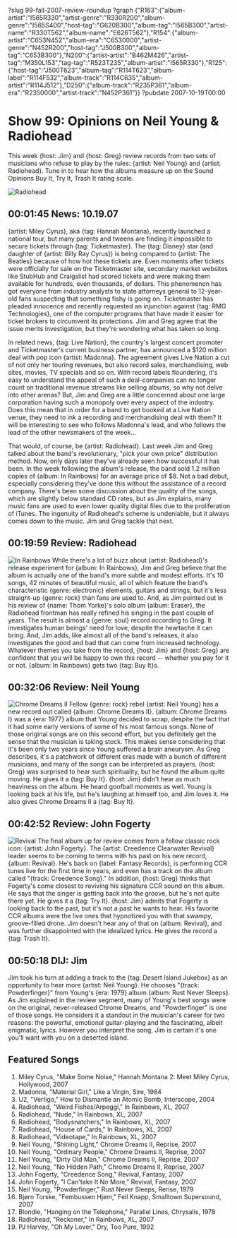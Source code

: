 ?slug 99-fall-2007-review-roundup
?graph {"R163":{"album-artist":"I565R330","artist-genre":"R330R200","album-genre":"I565S400","host-tag":"G620B300","album-tag":"I565B300","artist-name":"R330T562","album-name":"E626T562"},"R154":{"album-artist":"C653N452","album-era":"C6530000","artist-genre":"N452R200","host-tag":"J500B300","album-tag":"C653B300"},"N200":{"artist-artist":"B462M426","artist-tag":"M350L153","tag-tag":"R523T235","album-artist":"I565R330"},"R125":{"host-tag":"J500T623","album-tag":"R114T623","album-label":"R114F532","album-track":"R114C635","album-artist":"R114J512"},"D250":{"album-track":"R235P361","album-era":"R2350000","artist-track":"N452P361"}}
?pubdate 2007-10-19T00:00

# Show 99: Opinions on Neil Young & Radiohead
This week {host: Jim} and {host: Greg} review records from two sets of musicians who refuse to play by the rules: {artist: Neil Young} and {artist: Radiohead}. Tune in to hear how the albums measure up on the Sound Opinions Buy It, Try It, Trash It rating scale.

![Radiohead](http://cdn4.pitchfork.com/albums/10586/homepage_large.7055fb4d.jpg)

## 00:01:45  News: 10.19.07
{artist: Miley Cyrus}, aka {tag: Hannah Montana}, recently launched a national tour, but many parents and tweens are finding it impossible to secure tickets through {tag: Ticketmaster}. The {tag: Disney} star (and daughter of {artist: Billy Ray Cyrus}) is being compared to {artist: The Beatles} because of how hot these tickets are. Even moments after tickets were officially for sale on the Ticketmaster site, secondary market websites like StubHub and Craigslist had scored tickets and were making them available for hundreds, even thousands, of dollars. This phenomenon has got everyone from industry analysts to state attorneys general to 12-year-old fans suspecting that something fishy is going on. Ticketmaster has pleaded innocence and recently requested an injunction against {tag: RMG Technologies}, one of the computer programs that have made it easier for ticket brokers to circumvent its protections. Jim and Greg agree that the issue merits investigation, but they're wondering what has taken so long.

In related news, {tag: Live Nation}, the country's largest concert promoter and Ticketmaster's current business partner, has announced a $120 million deal with pop icon {artist: Madonna}. The agreement gives Live Nation a cut of not only her touring revenues, but also record sales, merchandising, web sites, movies, TV specials and so on. With record labels floundering, it's easy to understand the appeal of such a deal-companies can no longer count on traditional revenue streams like selling albums, so why not delve into other arenas? But, Jim and Greg are a little concerned about one large corporation having such a monopoly over every aspect of the industry. Does this mean that in order for a band to get booked at a Live Nation venue, they need to ink a recording and merchandising deal with them? It will be interesting to see who follows Madonna's lead, and who follows the lead of the other newsmakers of the week...

That would, of course, be {artist: Radiohead}. Last week Jim and Greg talked about the band's revolutionary, "pick your own price" distribution method. Now, only days later they've already seen how successful it has been. In the week following the album's release, the band sold 1.2 million copies of {album: In Rainbows} for an average price of $8. Not a bad debut, especially considering they've done this without the assistance of a record company. There's been some discussion about the quality of the songs, which are slightly below standard CD rates, but as Jim explains, many music fans are used to even lower quality digital files due to the proliferation of iTunes. The ingenuity of Radiohead's scheme is undeniable, but it always comes down to the music. Jim and Greg tackle that next.

## 00:19:59 Review: Radiohead
![In Rainbows](http://is4.mzstatic.com/image/thumb/Music20/v4/03/e5/09/03e509b5-fd59-1d69-5bb9-50190e10e250/source/600x600bb.jpg "657515/1109714933")
While there's a lot of buzz about {artist: Radiohead}'s release experiment for {album: In Rainbows}, Jim and Greg believe that the album is actually one of the band's more subtle and modest efforts. It's 10 songs, 42 minutes of beautiful music, all of which feature the band's characteristic {genre: electronic} elements, guitars and strings, but it's less straight-up {genre: rock} than fans are used to. And, as Jim pointed out in his review of {name: Thom Yorke}'s solo album {album: Eraser}, the Radiohead frontman has really refined his singing in the past couple of years. The result is almost a {genre: soul} record according to Greg. It investigates human beings' need for love, despite the heartache it can bring. And, Jim adds, like almost all of the band's releases, it also investigates the good and bad that can come from increased technology. Whatever themes you take from the record, {host: Jim} and {host: Greg} are confident that you will be happy to own this record -- whether you pay for it or not. {album: In Rainbows} gets two {tag: Buy It}s.

## 00:32:06 Review: Neil Young
![Chrome Dreams II](http://is2.mzstatic.com/image/thumb/Music/v4/3f/0c/5f/3f0c5f16-8210-8234-081b-f3c7db50a9e9/source/600x600bb.jpg "147370/266128451")
Fellow {genre: rock} rebel {artist: Neil Young} has a new record out called {album: Chrome Dreams II}. {album: Chrome Dreams I} was a {era: 1977} album that Young decided to scrap, despite the fact that it had some early versions of some of his most famous songs. None of those original songs are on this second effort, but you definitely get the sense that the musician is taking stock. This makes sense considering that it's been only two years since Young suffered a brain aneurysm. As Greg describes, it's a patchwork of different eras made with a bunch of different musicians, and many of the songs can be interpreted as prayers. {host: Greg} was surprised to hear such spirituality, but he found the album quite moving. He gives it a {tag: Buy It}. {host: Jim} didn't hear as much heaviness on the album. He heard goofball moments as well. Young is looking back at his life, but he's laughing at himself too, and Jim loves it. He also gives Chrome Dreams II a {tag: Buy It}.

## 00:42:52 Review: John Fogerty
![Revival](//static.soundopinions.org/images/2016/JF%20revival%20.jpg)
The final album up for review comes from a fellow classic rock icon: {artist: John Fogerty}. The {artist: Creedence Clearwater Revival} leader seems to be coming to terms with his past on his new record, {album: Revival}. He's back on {label: Fantasy Records}, is performing CCR tunes live for the first time in years, and even has a track on the album called "{track: Creedence Song}." In addition, {host: Greg} thinks that Fogerty's come closest to reviving his signature CCR sound on this album. He says that the singer is getting back into the groove, but he's not quite there yet. He gives it a {tag: Try It}. {host: Jim} admits that Fogerty is looking back to the past, but it's not a past he wants to hear. His favorite CCR albums were the live ones that hypnotized you with that swampy, groove-filled drone. Jim doesn't hear any of that on {album: Revival}, and was further disappointed with the idealized lyrics. He gives the record a {tag: Trash It}.

## 00:50:18 DIJ: Jim
Jim took his turn at adding a track to the {tag: Desert Island Jukebox} as an opportunity to hear more {artist: Neil Young}. He chooses "{track: Powderfinger}" from Young's {era: 1979} album {album: Rust Never Sleeps}. As Jim explained in the review segment, many of Young's best songs were on the original, never-released Chrome Dreams, and "Powderfinger" is one of those songs. He considers it a standout in the musician's career for two reasons: the powerful, emotional guitar-playing and the fascinating, albeit enigmatic, lyrics. However you interpret the song, Jim is certain it's one you'll want with you on a deserted island.

## Featured Songs
1. Miley Cyrus, "Make Some Noise," Hannah Montana 2: Meet Miley Cyrus, Hollywood, 2007
2. Madonna, "Material Girl," Like a Virgin, Sire, 1984
3. U2, "Vertigo," How to Dismantle an Atomic Bomb, Interscope, 2004
4. Radiohead, "Weird Fishes/Arpeggi," In Rainbows, XL, 2007
5. Radiohead, "Nude," In Rainbows, XL, 2007
6. Radiohead, "Bodysnatchers," In Rainbows, XL, 2007
7. Radiohead, "House of Cards," In Rainbows, XL, 2007
8. Radiohead, "Videotape," In Rainbows, XL, 2007
9. Neil Young, "Shining Light," Chrome Dreams II, Reprise, 2007
10. Neil Young, "Ordinary People," Chrome Dreams II, Reprise, 2007
11. Neil Young, "Dirty Old Man," Chrome Dreams II, Reprise, 2007
12. Neil Young, "No Hidden Path," Chrome Dreams II, Reprise, 2007
13. John Fogerty, "Creedence Song," Revival, Fantasy, 2007
14. John Fogerty, "I Can'take It No More," Revival, Fantasy, 2007
15. Neil Young, "Powderfinger," Rust Never Sleeps, Rerise, 1979
16. Bjørn Torske, "Fembussen Hjem," Feil Knapp, Smalltown Supersound, 2007
17. Blondie, "Hanging on the Telephone," Parallel Lines, Chrysalis, 1978
18. Radiohead, "Reckoner," In Rainbows, XL, 2007
19. PJ Harvey, "Oh My Lover," Dry, Too Pure, 1992